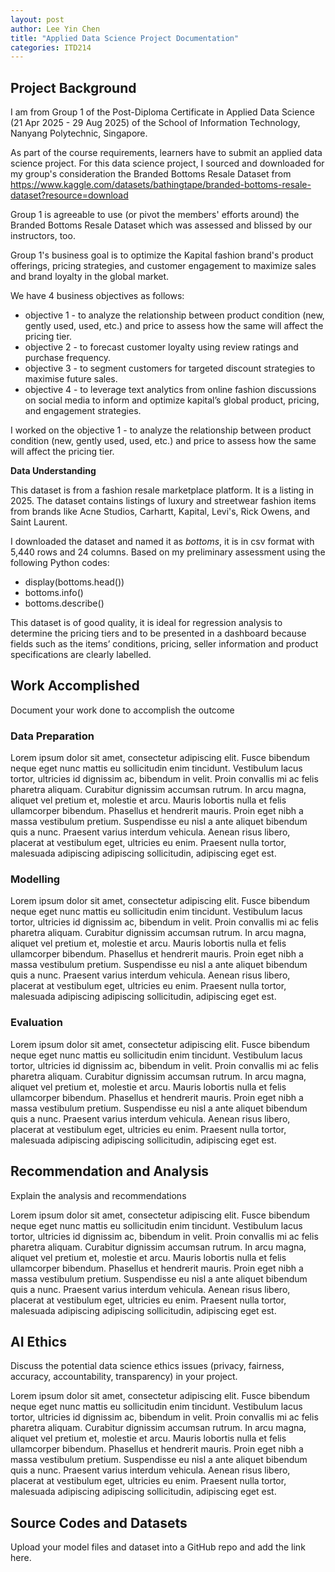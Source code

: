 ```yaml
---
layout: post
author: Lee Yin Chen
title: "Applied Data Science Project Documentation"
categories: ITD214
---
```

## Project Background
I am from Group 1 of the Post-Diploma Certificate in Applied Data Science (21 Apr 2025 - 29 Aug 2025) of the School of Information Technology, Nanyang Polytechnic, Singapore. 

As part of the course requirements, learners have to submit an applied data science project. For this data science project, I sourced and downloaded for my group's consideration the Branded Bottoms Resale Dataset from https://www.kaggle.com/datasets/bathingtape/branded-bottoms-resale-dataset?resource=download

Group 1 is agreeable to use (or pivot the members' efforts around) the Branded Bottoms Resale Dataset which was assessed and blissed by our instructors, too.

Group 1's business goal is to optimize the Kapital fashion brand's product offerings, pricing strategies, and customer engagement to maximize sales and brand loyalty in the global market.

We have 4 business objectives as follows:
- objective 1 - to analyze the relationship between product condition (new, gently used, used, etc.) and price to assess how the same will affect the pricing tier.
- objective 2 - to forecast customer loyalty using review ratings and purchase frequency.
- objective 3 - to segment customers for targeted discount strategies to maximise future sales.
- objective 4 - to leverage text analytics from online fashion discussions on social media to inform and optimize kapital’s global product, pricing, and engagement strategies.

I worked on the objective 1 - to analyze the relationship between product condition (new, gently used, used, etc.) and price to assess how the same will affect the pricing tier. 

**Data Understanding**

This dataset is from a fashion resale marketplace platform. It is a listing in 2025. The dataset contains listings of luxury and streetwear fashion items from brands like Acne Studios, Carhartt, Kapital, Levi's, Rick Owens, and Saint Laurent. 

I downloaded the dataset and named it as _bottoms_, it is in csv format with 5,440 rows and 24 columns. Based on my preliminary assessment using the following Python codes:

- display(bottoms.head()) 
- bottoms.info()
- bottoms.describe()

This dataset is of good quality, it is ideal for regression analysis to determine the pricing tiers and to be presented in a dashboard because fields such as the items’ conditions, pricing, seller information and product specifications are clearly labelled.






## Work Accomplished
Document your work done to accomplish the outcome

### Data Preparation
Lorem ipsum dolor sit amet, consectetur adipiscing elit. Fusce bibendum neque eget nunc mattis eu sollicitudin enim tincidunt. Vestibulum lacus tortor, ultricies id dignissim ac, bibendum in velit. Proin convallis mi ac felis pharetra aliquam. Curabitur dignissim accumsan rutrum. In arcu magna, aliquet vel pretium et, molestie et arcu. Mauris lobortis nulla et felis ullamcorper bibendum. Phasellus et hendrerit mauris. Proin eget nibh a massa vestibulum pretium. Suspendisse eu nisl a ante aliquet bibendum quis a nunc. Praesent varius interdum vehicula. Aenean risus libero, placerat at vestibulum eget, ultricies eu enim. Praesent nulla tortor, malesuada adipiscing adipiscing sollicitudin, adipiscing eget est.

### Modelling
Lorem ipsum dolor sit amet, consectetur adipiscing elit. Fusce bibendum neque eget nunc mattis eu sollicitudin enim tincidunt. Vestibulum lacus tortor, ultricies id dignissim ac, bibendum in velit. Proin convallis mi ac felis pharetra aliquam. Curabitur dignissim accumsan rutrum. In arcu magna, aliquet vel pretium et, molestie et arcu. Mauris lobortis nulla et felis ullamcorper bibendum. Phasellus et hendrerit mauris. Proin eget nibh a massa vestibulum pretium. Suspendisse eu nisl a ante aliquet bibendum quis a nunc. Praesent varius interdum vehicula. Aenean risus libero, placerat at vestibulum eget, ultricies eu enim. Praesent nulla tortor, malesuada adipiscing adipiscing sollicitudin, adipiscing eget est.

### Evaluation
Lorem ipsum dolor sit amet, consectetur adipiscing elit. Fusce bibendum neque eget nunc mattis eu sollicitudin enim tincidunt. Vestibulum lacus tortor, ultricies id dignissim ac, bibendum in velit. Proin convallis mi ac felis pharetra aliquam. Curabitur dignissim accumsan rutrum. In arcu magna, aliquet vel pretium et, molestie et arcu. Mauris lobortis nulla et felis ullamcorper bibendum. Phasellus et hendrerit mauris. Proin eget nibh a massa vestibulum pretium. Suspendisse eu nisl a ante aliquet bibendum quis a nunc. Praesent varius interdum vehicula. Aenean risus libero, placerat at vestibulum eget, ultricies eu enim. Praesent nulla tortor, malesuada adipiscing adipiscing sollicitudin, adipiscing eget est.

## Recommendation and Analysis
Explain the analysis and recommendations

Lorem ipsum dolor sit amet, consectetur adipiscing elit. Fusce bibendum neque eget nunc mattis eu sollicitudin enim tincidunt. Vestibulum lacus tortor, ultricies id dignissim ac, bibendum in velit. Proin convallis mi ac felis pharetra aliquam. Curabitur dignissim accumsan rutrum. In arcu magna, aliquet vel pretium et, molestie et arcu. Mauris lobortis nulla et felis ullamcorper bibendum. Phasellus et hendrerit mauris. Proin eget nibh a massa vestibulum pretium. Suspendisse eu nisl a ante aliquet bibendum quis a nunc. Praesent varius interdum vehicula. Aenean risus libero, placerat at vestibulum eget, ultricies eu enim. Praesent nulla tortor, malesuada adipiscing adipiscing sollicitudin, adipiscing eget est.

## AI Ethics
Discuss the potential data science ethics issues (privacy, fairness, accuracy, accountability, transparency) in your project. 

Lorem ipsum dolor sit amet, consectetur adipiscing elit. Fusce bibendum neque eget nunc mattis eu sollicitudin enim tincidunt. Vestibulum lacus tortor, ultricies id dignissim ac, bibendum in velit. Proin convallis mi ac felis pharetra aliquam. Curabitur dignissim accumsan rutrum. In arcu magna, aliquet vel pretium et, molestie et arcu. Mauris lobortis nulla et felis ullamcorper bibendum. Phasellus et hendrerit mauris. Proin eget nibh a massa vestibulum pretium. Suspendisse eu nisl a ante aliquet bibendum quis a nunc. Praesent varius interdum vehicula. Aenean risus libero, placerat at vestibulum eget, ultricies eu enim. Praesent nulla tortor, malesuada adipiscing adipiscing sollicitudin, adipiscing eget est.

## Source Codes and Datasets
Upload your model files and dataset into a GitHub repo and add the link here. 
